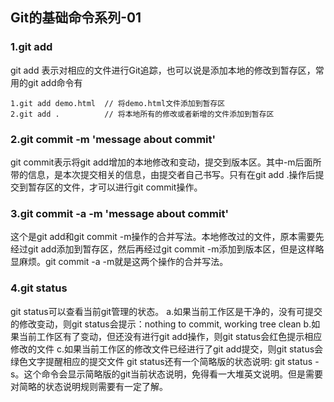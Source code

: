 ## Git的基础命令系列-01

### 1.git add
git add 表示对相应的文件进行Git追踪，也可以说是添加本地的修改到暂存区，常用的git add命令有</br>
```
1.git add demo.html  // 将demo.html文件添加到暂存区
2.git add .          // 将本地所有的修改或者新增的文件添加到暂存区
```

### 2.git commit -m 'message about commit'
git commit表示将git add增加的本地修改和变动，提交到版本区。其中-m后面所带的信息，是本次提交相关的信息，由提交者自己书写。只有在git add .操作后提交到暂存区的文件，才可以进行git commit操作。

### 3.git commit -a -m 'message about commit'
这个是git add和git commit -m操作的合并写法。本地修改过的文件，原本需要先经过git add添加到暂存区，然后再经过git commit -m添加到版本区，但是这样略显麻烦。git commit -a -m就是这两个操作的合并写法。

### 4.git status
git status可以查看当前git管理的状态。
a.如果当前工作区是干净的，没有可提交的修改变动，则git status会提示：nothing to commit, working tree clean
b.如果当前工作区有了变动，但还没有进行git add操作，则git status会红色提示相应修改的文件
c.如果当前工作区的修改文件已经进行了git add提交，则git status会绿色文字提醒相应的提交文件
git status还有一个简略版的状态说明: git status -s。这个命令会显示简略版的git当前状态说明，免得看一大堆英文说明。但是需要对简略的状态说明规则需要有一定了解。
